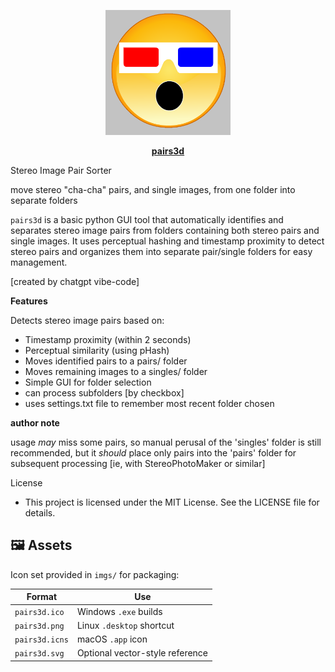 <p align="center">
  <img src="imgs/logo3d_983940088pizapw1553754827_square_grey.png" width="200" alt="pairs3d logo">
</p>
<p align="center"><u><b>
  pairs3d  
</b></u></p>
  Stereo Image Pair Sorter

 
 move stereo "cha-cha" pairs, and single images, from one folder into separate folders
 
 
`pairs3d` is a basic python GUI tool that automatically identifies and separates stereo image pairs from folders containing both stereo pairs and single images. It uses perceptual hashing and timestamp proximity to detect stereo pairs and organizes them into separate pair/single folders for easy management.
  
 [created by chatgpt vibe-code]
 
 
 **Features**
 
Detects stereo image pairs based on:
- Timestamp proximity (within 2 seconds)
- Perceptual similarity (using pHash)
- Moves identified pairs to a pairs/ folder
- Moves remaining images to a singles/ folder
- Simple GUI for folder selection
- can process subfolders [by checkbox]
- uses settings.txt file to remember most recent folder chosen

**author note**

 usage *may* miss some pairs, so manual perusal of the 'singles' folder is still recommended, but it *should* place only pairs into the 'pairs' folder for subsequent processing [ie, with StereoPhotoMaker or similar]

License

- This project is licensed under the MIT License. See the LICENSE file for details.


## 🖼️ Assets

Icon set provided in `imgs/` for packaging:

| Format | Use |
|--------|-----|
| `pairs3d.ico` | Windows `.exe` builds |
| `pairs3d.png` | Linux `.desktop` shortcut |
| `pairs3d.icns` | macOS `.app` icon |
| `pairs3d.svg` | Optional vector-style reference |
